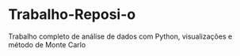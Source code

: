 # Trabalho-Reposi-o
Trabalho completo de análise de dados com Python, visualizações e método de Monte Carlo
